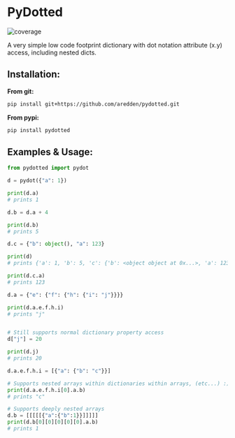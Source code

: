 # PyDotted

![coverage](https://github.com/aredden/pydotted/blob/main/coverage.svg)

A very simple low code footprint dictionary with dot notation attribute (x.y) access, including nested dicts.

## Installation:

<strong> From git: </strong>
```bash
pip install git+https://github.com/aredden/pydotted.git
```

<strong>From pypi:</strong>
```bash
pip install pydotted
```

## Examples & Usage:

```python
from pydotted import pydot

d = pydot({"a": 1})

print(d.a)
# prints 1

d.b = d.a + 4

print(d.b)
# prints 5

d.c = {"b": object(), "a": 123}

print(d)
# prints {'a': 1, 'b': 5, 'c': {'b': <object object at 0x...>, 'a': 123}}

print(d.c.a)
# prints 123

d.a = {"e": {"f": {"h": {"i": "j"}}}}

print(d.a.e.f.h.i)
# prints "j"


# Still supports normal dictionary property access
d["j"] = 20

print(d.j)
# prints 20

d.a.e.f.h.i = [{"a": {"b": "c"}}]

# Supports nested arrays within dictionaries within arrays, (etc...) :)
print(d.a.e.f.h.i[0].a.b)
# prints "c"

# Supports deeply nested arrays
d.b = [[[[[{"a":{"b":1}}]]]]]
print(d.b[0][0][0][0][0].a.b)
# prints 1

```
